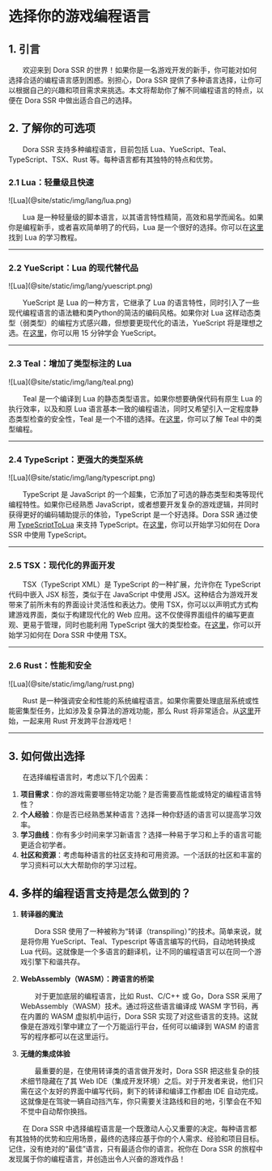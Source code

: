 # 选择你的游戏编程语言

## 1. 引言

&emsp;&emsp;欢迎来到 Dora SSR 的世界！如果你是一名游戏开发的新手，你可能对如何选择合适的编程语言感到困惑。别担心，Dora SSR 提供了多种语言选择，让你可以根据自己的兴趣和项目需求来挑选。本文将帮助你了解不同编程语言的特点，以便在 Dora SSR 中做出适合自己的选择。

## 2. 了解你的可选项

&emsp;&emsp;Dora SSR 支持多种编程语言，目前包括 Lua、YueScript、Teal、TypeScript、TSX、Rust 等。每种语言都有其独特的特点和优势。

### 2.1 Lua：轻量级且快速

<div style={{marginLeft: '30px', width: '120px'}}>
![Lua](@site/static/img/lang/lua.png)
</div>

&emsp;&emsp;Lua 是一种轻量级的脚本语言，以其语言特性精简，高效和易学而闻名。如果你是编程新手，或者喜欢简单明了的代码，Lua 是一个很好的选择。你可以在[这里](https://lua-users.lua.ac.cn/wiki/TutorialDirectory)找到 Lua 的学习教程。

----

### 2.2 YueScript：Lua 的现代替代品

<div style={{marginLeft: '30px', width: '120px'}}>
![Lua](@site/static/img/lang/yuescript.png)
</div>

&emsp;&emsp;YueScript 是 Lua 的一种方言，它继承了 Lua 的语言特性，同时引入了一些现代编程语言的语法糖和类Python的简洁的编码风格。如果你对 Lua 这样动态类型（弱类型）的编程方式感兴趣，但想要更现代化的语法，YueScript 将是理想之选。在[这里](Language%20Tutorial/yuescript-15min)，你可以用 15 分钟学会 YueScript。

----

### 2.3 Teal：增加了类型标注的 Lua

<div style={{marginLeft: '30px', width: '100px'}}>
![Lua](@site/static/img/lang/teal.png)
</div>

&emsp;&emsp;Teal 是一个编译到 Lua 的静态类型语言。如果你想要确保代码有原生 Lua 的执行效率，以及和原 Lua 语言基本一致的编程语法，同时又希望引入一定程度静态类型检查的安全性，Teal 是一个不错的选择。在[这里](Language%20Tutorial/teal-tutorial)，你可以了解 Teal 中的类型编程。

----

### 2.4 TypeScript：更强大的类型系统

<div style={{marginLeft: '30px', width: '100px'}}>
![Lua](@site/static/img/lang/typescript.png)
</div>

&emsp;&emsp;TypeScript 是 JavaScript 的一个超集，它添加了可选的静态类型和类等现代编程特性。如果你已经熟悉 JavaScript，或者想要开发复杂的游戏逻辑，并同时获得更好的编码辅助提示的体验，TypeScript 是一个好选择。Dora SSR 通过使用 [TypeScriptToLua](https://github.com/TypeScriptToLua/TypeScriptToLua) 来支持 TypeScript。在[这里](Language%20Tutorial/Using%20TypeScript%20in%20Dora/try-tstl)，你可以开始学习如何在 Dora SSR 中使用 TypeScript。

----

### 2.5 TSX：现代化的界面开发

&emsp;&emsp;TSX（TypeScript XML）是 TypeScript 的一种扩展，允许你在 TypeScript 代码中嵌入 JSX 标签，类似于在 JavaScript 中使用 JSX。这种结合为游戏开发带来了前所未有的界面设计灵活性和表达力。使用 TSX，你可以以声明式方式构建游戏界面，类似于构建现代化的 Web 应用。这不仅使得界面组件的编写更直观、更易于管理，同时也能利用 TypeScript 强大的类型检查。在[这里](Language%20Tutorial/using-tsx)，你可以开始学习如何在 Dora SSR 中使用 TSX。

----

### 2.6 Rust：性能和安全

<div style={{marginLeft: '30px', width: '120px'}}>
![Lua](@site/static/img/lang/rust.png)
</div>

&emsp;&emsp;Rust 是一种强调安全和性能的系统编程语言。如果你需要处理底层系统或性能密集型任务，比如涉及复杂算法的游戏功能，那么 Rust 将非常适合。从[这里](../../blog/2024/4/15/rusty-game-dev)开始，一起来用 Rust 开发跨平台游戏吧！

----

## 3. 如何做出选择

&emsp;&emsp;在选择编程语言时，考虑以下几个因素：

1. **项目需求**：你的游戏需要哪些特定功能？是否需要高性能或特定的编程语言特性？
2. **个人经验**：你是否已经熟悉某种语言？选择一种你舒适的语言可以提高学习效率。
3. **学习曲线**：你有多少时间来学习新语言？选择一种易于学习和上手的语言可能更适合初学者。
4. **社区和资源**：考虑每种语言的社区支持和可用资源。一个活跃的社区和丰富的学习资料可以大大帮助你的学习过程。

## 4. 多样的编程语言支持是怎么做到的？

1. **转译器的魔法**

	&emsp;&emsp;Dora SSR 使用了一种被称为“转译（transpiling）”的技术。简单来说，就是将你用 YueScript、Teal、Typescript 等语言编写的代码，自动地转换成 Lua 代码。这就像是一个多语言的翻译机，让不同的编程语言可以在同一个游戏引擎下和谐共存。

2. **WebAssembly（WASM）：跨语言的桥梁**

	&emsp;&emsp;对于更加底层的编程语言，比如 Rust、C/C++ 或 Go，Dora SSR 采用了 WebAssembly（WASM）技术。通过将这些语言编译成 WASM 字节码，再在内置的 WASM 虚拟机中运行，Dora SSR 实现了对这些语言的支持。这就像是在游戏引擎中建立了一个万能运行平台，任何可以编译到 WASM 的语言写的程序都可以在这里运行。

3. **无缝的集成体验**

	&emsp;&emsp;最重要的是，在使用转译类的语言做开发时，Dora SSR 把这些复杂的技术细节隐藏在了其 Web IDE（集成开发环境）之后。对于开发者来说，他们只需在这个友好的界面中编写代码，剩下的转译和编译工作都由 IDE 自动完成。这就像是在驾驶一辆自动挡汽车，你只需要关注路线和目的地，引擎会在不知不觉中自动帮你换挡。

&emsp;&emsp;在 Dora SSR 中选择编程语言是一个既激动人心又重要的决定。每种语言都有其独特的优势和应用场景，最终的选择应基于你的个人需求、经验和项目目标。记住，没有绝对的“最佳”语言，只有最适合你的语言。祝你在 Dora SSR 的旅程中发现属于你的编程语言，并创造出令人兴奋的游戏作品！
